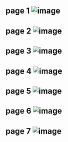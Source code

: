 page 1
![image](https://github.com/SU-sumico/dlj/assets/130117169/f315e581-af8c-4fcb-ba5b-cba2f0b0513a)
-
page 2
![image](https://github.com/SU-sumico/dlj/assets/130117169/0472fb6b-de23-4185-ae16-07124b52e28e)
-
page 3
![image](https://github.com/SU-sumico/dlj/assets/130117169/307353d5-7b26-424f-9ffc-42a469aeef93)
-
page 4
![image](https://github.com/SU-sumico/dlj/assets/130117169/6c8fae5f-e6da-42f5-b29d-5eee2b4bf469)
-
page 5
![image](https://github.com/SU-sumico/dlj/assets/130117169/7e82148b-6789-4a5c-b047-3cda5146bfc3)
-
page 6
![image](https://github.com/SU-sumico/dlj/assets/130117169/79ea545e-d676-4b8e-9e45-4e9405121228)
-
page 7
![image](https://github.com/SU-sumico/dlj/assets/130117169/17305384-16aa-4b77-898f-d22a1289f591)
-
